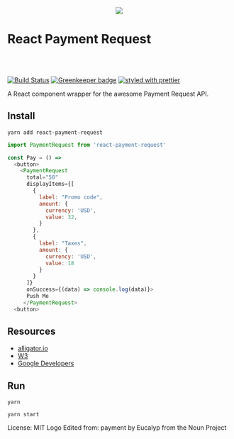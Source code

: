 <p align="center">
  <img src="https://user-images.githubusercontent.com/1051509/31487062-5b8174ee-af31-11e7-868c-2949572e72d1.png"/>
  <h1>React Payment Request</h1>
</p>
<br/>
<br/>

[![Build Status](https://travis-ci.org/SaraVieira/react-payment-request.svg?branch=master)](https://travis-ci.org/SaraVieira/react-payment-request)
[![Greenkeeper badge](https://badges.greenkeeper.io/SaraVieira/react-payment-request.svg)](https://greenkeeper.io/)
[![styled with prettier](https://img.shields.io/badge/styled_with-prettier-ff69b4.svg)](https://github.com/prettier/prettier)

A React component wrapper for the awesome Payment Request API.

## Install

```
yarn add react-payment-request
```

```js
import PaymentRequest from 'react-payment-request'

const Pay = () =>
  <button>
    <PaymentRequest
      total="50"
      displayItems={[
        {
          label: "Promo code",
          amount: {
            currency: 'USD',
            value: 32,
          }
        },
        {
          label: "Taxes",
          amount: {
            currency: 'USD',
            value: 18
          }
        }
      ]}
      onSuccess={(data) => console.log(data)}>
      Push Me
     </PaymentRequest>
  <button>
```

## Resources

* [alligator.io](https://alligator.io/js/payment-request-api-intro/)
* [W3](https://www.w3.org/TR/payment-request/)
* [Google Developers](https://developers.google.com/web/fundamentals/payments/deep-dive-into-payment-request)


## Run

```
yarn

yarn start
```

License: MIT
Logo Edited from: payment by Eucalyp from the Noun Project
